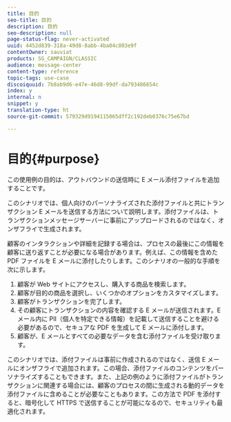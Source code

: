 ```yaml
---
title: 目的
seo-title: 目的
description: 目的
seo-description: null
page-status-flag: never-activated
uuid: 4452d839-318a-49d8-8abb-4ba04c803e9f
contentOwner: sauviat
products: SG_CAMPAIGN/CLASSIC
audience: message-center
content-type: reference
topic-tags: use-case
discoiquuid: 7b8ab9d6-e47e-46d8-99df-da793486654c
index: y
internal: n
snippet: y
translation-type: ht
source-git-commit: 579329d9194115065dff2c192deb0376c75e67bd

---
```



# 目的{#purpose}

この使用例の目的は、アウトバウンドの送信時に E メール添付ファイルを追加することです。

このシナリオでは、個人向けのパーソナライズされた添付ファイルと共にトランザクション E メールを送信する方法について説明します。添付ファイルは、トランザクションメッセージサーバーに事前にアップロードされるのではなく、オンザフライで生成されます。

顧客のインタラクションや詳細を記録する場合は、プロセスの最後にこの情報を顧客に送り返すことが必要になる場合があります。例えば、この情報を含めた PDF ファイルを E メールに添付したりします。このシナリオの一般的な手順を次に示します。

1. 顧客が Web サイトにアクセスし、購入する商品を検索します。
1. 顧客が目的の商品を選択し、いくつかのオプションをカスタマイズします。
1. 顧客がトランザクションを完了します。
1. その顧客にトランザクションの内容を確認する E メールが送信されます。E メール内に PII（個人を特定できる情報）を記載して送信することを避ける必要があるので、セキュアな PDF を生成して E メールに添付します。
1. 顧客が、E メールとすべての必要なデータを含む添付ファイルを受け取ります。

このシナリオでは、添付ファイルは事前に作成されるのではなく、送信 E メールにオンザフライで追加されます。この場合、添付ファイルのコンテンツをパーソナライズすることもできます。また、上記の例のように添付ファイルがトランザクションに関連する場合には、顧客のプロセスの間に生成される動的データを添付ファイルに含めることが必要なこともあります。この方法で PDF を添付すると、暗号化して HTTPS で送信することが可能になるので、セキュリティも最適化されます。
